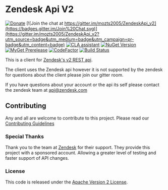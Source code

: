 # Zendesk Api V2

[![Donate](https://img.shields.io/badge/Donate-PayPal-green.svg)](https://www.paypal.com/cgi-bin/webscr?cmd=_donations&business=LRHN43F4DFLU6&lc=US&item_name=Elizabeth%20Schneider&item_number=ZendeskAPI%20support&currency_code=USD&bn=PP%2dDonationsBF%3abtn_donateCC_LG%2egif%3aNonHosted)
[![Join the chat at https://gitter.im/mozts2005/ZendeskApi_v2](https://badges.gitter.im/Join%20Chat.svg)](https://gitter.im/mozts2005/ZendeskApi_v2?utm_source=badge&utm_medium=badge&utm_campaign=pr-badge&utm_content=badge) 
[![CLA assistant](https://cla-assistant.io/readme/badge/mozts2005/ZendeskApi_v2)](https://cla-assistant.io/mozts2005/ZendeskApi_v2)
[![NuGet Version](https://img.shields.io/nuget/v/ZendeskApi_v2.svg)](https://www.nuget.org/packages/ZendeskApi_v2/)  
[![MyGet Prerelease](https://img.shields.io/myget/zendeskapi_v2_prerelease/vpre/ZendeskApi_v2.svg?label=MyGet_Prerelease)](https://www.myget.org/feed/zendeskapi_v2_prerelease/package/nuget/ZendeskApi_v2)
[![CodeFactor](https://www.codefactor.io/repository/github/mozts2005/zendeskapi_v2/badge)](https://www.codefactor.io/repository/github/mozts2005/zendeskapi_v2)
[![Build Status](https://speedygeek.visualstudio.com/ZendeskAPI/_apis/build/status/ZendeskApi_v2?branchName=master)](https://speedygeek.visualstudio.com/ZendeskAPI/_build/latest?definitionId=5?branchName=master)

This is a client for [Zendesk's v2 REST api](http://developer.zendesk.com/documentation/rest_api/introduction.html).

The client uses the Zendesk api however it is not supported by the zendesk for questions
about the client please join our gitter room.

If you have questions about your account or the api its self please contact the zendesk team at [api@zendesk.com](mailto:api@zendesk.com)

## Contributing

Any and all are welcome to contribute to this project.
Please read our [Contributing Guidelines](CONTRIBUTING.md)

### Special Thanks

Thank you to the team at [Zendesk](https://www.zendesk.com/) for their support. They provide this project with a sponsored account. Allowing a greater level of testing and faster support of API changes.

### License

This code is released under the [Apache Version 2 License](LICENSE.md).
